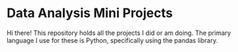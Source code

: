 <h1> Data Analysis Mini Projects </h1> 

Hi there! This repository holds all the projects I did or am doing. The primary language I use for these is Python, specifically using the pandas library. 
